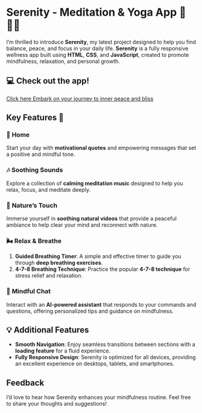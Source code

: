 # Serenity - Meditation & Yoga App 🌿🧘‍♀️

I’m thrilled to introduce **Serenity**, my latest project designed to help you find balance, peace, and focus in your daily life. **Serenity** is a fully responsive wellness app built using **HTML**, **CSS**, and **JavaScript**, created to promote mindfulness, relaxation, and personal growth.


## 💻 Check out the app!
[Click here Embark on your journey to inner peace and bliss](https://sanni-singh.github.io/Meditation-YOGA/)

## Key Features 🌟

### 🏡 **Home**
Start your day with **motivational quotes** and empowering messages that set a positive and mindful tone.

### 🎶 **Soothing Sounds**
Explore a collection of **calming meditation music** designed to help you relax, focus, and meditate deeply.

### 🌅 **Nature’s Touch**
Immerse yourself in **soothing natural videos** that provide a peaceful ambiance to help clear your mind and reconnect with nature.

### 🌬️ **Relax & Breathe**
1. **Guided Breathing Timer**: A simple and effective timer to guide you through **deep breathing exercises**.
2. **4-7-8 Breathing Technique**: Practice the popular **4-7-8 technique** for stress relief and relaxation.

### 🤖 **Mindful Chat**
Interact with an **AI-powered assistant** that responds to your commands and questions, offering personalized tips and guidance on mindfulness.

## 💡 Additional Features
- **Smooth Navigation**: Enjoy seamless transitions between sections with a **loading feature** for a fluid experience.
- **Fully Responsive Design**: Serenity is optimized for all devices, providing an excellent experience on desktops, tablets, and smartphones.



## Feedback
I’d love to hear how Serenity enhances your mindfulness routine. Feel free to share your thoughts and suggestions!
